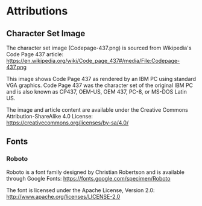 # Attributions

## Character Set Image

The character set image (Codepage-437.png) is sourced from Wikipedia's Code Page 437 article:
https://en.wikipedia.org/wiki/Code_page_437#/media/File:Codepage-437.png

This image shows Code Page 437 as rendered by an IBM PC using standard VGA graphics. Code Page 437 was the character set of the original IBM PC and is also known as CP437, OEM-US, OEM 437, PC-8, or MS-DOS Latin US.

The image and article content are available under the Creative Commons Attribution-ShareAlike 4.0 License:
https://creativecommons.org/licenses/by-sa/4.0/

## Fonts

### Roboto
Roboto is a font family designed by Christian Robertson and is available through Google Fonts:
https://fonts.google.com/specimen/Roboto

The font is licensed under the Apache License, Version 2.0:
http://www.apache.org/licenses/LICENSE-2.0 